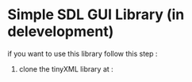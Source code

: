 # Simple SDL GUI Library (in delevelopment)
if you want to use this library follow this step :
1. clone the tinyXML library at  : 
